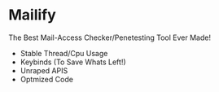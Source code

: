 # Mailify
The Best Mail-Access Checker/Penetesting Tool Ever Made!

- Stable Thread/Cpu Usage
- Keybinds (To Save Whats Left!)
- Unraped APIS
- Optmized Code
